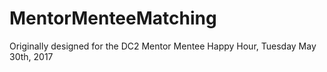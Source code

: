 # MentorMenteeMatching
Originally designed for the DC2 Mentor Mentee Happy Hour, Tuesday May 30th, 2017

